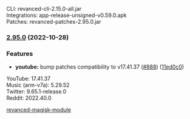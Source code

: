 CLI: revanced-cli-2.15.0-all.jar  
Integrations: app-release-unsigned-v0.59.0.apk  
Patches: revanced-patches-2.95.0.jar  

### [2.95.0](https://github.com/revanced/revanced-patches/compare/v2.94.0...v2.95.0) (2022-10-28)
### Features
* **youtube:** bump patches compatibility to v17.41.37 ([#888](https://github.com/revanced/revanced-patches/issues/888)) ([11ed0c0](https://github.com/revanced/revanced-patches/commit/11ed0c0fb3236d87284806d2fa957699e908cc61))

  
YouTube: 17.41.37  
Music (arm-v7a): 5.29.52  
Twitter: 9.65.1-release.0  
Reddit: 2022.40.0  

[revanced-magisk-module](https://github.com/j-hc/revanced-magisk-module)  
